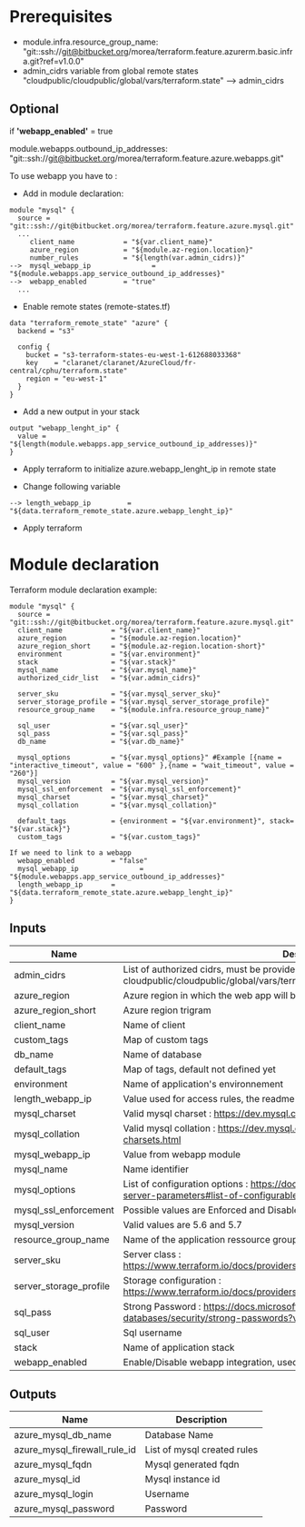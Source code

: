 # Prerequisites
* module.infra.resource_group_name: "git::ssh://git@bitbucket.org/morea/terraform.feature.azurerm.basic.infra.git?ref=v1.0.0" 
* admin_cidrs variable from global remote states "cloudpublic/cloudpublic/global/vars/terraform.state" --> admin_cidrs

## Optional
if **'webapp_enabled'** = true

module.webapps.outbound_ip_addresses: "git::ssh://git@bitbucket.org/morea/terraform.feature.azure.webapps.git"

To use webapp you have to :

* Add in module declaration:
```
module "mysql" {
  source = "git::ssh://git@bitbucket.org/morea/terraform.feature.azure.mysql.git"
  ...
     client_name            = "${var.client_name}"
     azure_region           = "${module.az-region.location}"
     number_rules           = "${length(var.admin_cidrs)}"
-->  mysql_webapp_ip               = "${module.webapps.app_service_outbound_ip_addresses}"
-->  webapp_enabled         = "true"
  ...

```
* Enable remote states (remote-states.tf)
```
data "terraform_remote_state" "azure" {
  backend = "s3"

  config {
    bucket = "s3-terraform-states-eu-west-1-612688033368"
    key    = "claranet/claranet/AzureCloud/fr-central/cphu/terraform.state"
    region = "eu-west-1"
  }
}

```

* Add a new output in your stack
```
output "webapp_lenght_ip" {
  value = "${length(module.webapps.app_service_outbound_ip_addresses)}"
}
```

* Apply terraform to initialize azure.webapp_lenght_ip in remote state

* Change following variable
```
--> length_webapp_ip         = "${data.terraform_remote_state.azure.webapp_lenght_ip}"
```

* Apply terraform 

# Module declaration

Terraform module declaration example:

```
module "mysql" {
  source = "git::ssh://git@bitbucket.org/morea/terraform.feature.azure.mysql.git"
  client_name            = "${var.client_name}"
  azure_region           = "${module.az-region.location}"
  azure_region_short     = "${module.az-region.location-short}"
  environment            = "${var.environment}"
  stack                  = "${var.stack}"
  mysql_name             = "${var.mysql_name}"
  authorized_cidr_list   = "${var.admin_cidrs}"

  server_sku             = "${var.mysql_server_sku}"
  server_storage_profile = "${var.mysql_server_storage_profile}"
  resource_group_name    = "${module.infra.resource_group_name}"

  sql_user               = "${var.sql_user}"
  sql_pass               = "${var.sql_pass}"
  db_name                = "${var.db_name}"

  mysql_options          = "${var.mysql_options}" #Example [{name = "interactive_timeout", value = "600" },{name = "wait_timeout", value = "260"}]
  mysql_version          = "${var.mysql_version}"
  mysql_ssl_enforcement  = "${var.mysql_ssl_enforcement}"
  mysql_charset          = "${var.mysql_charset}"
  mysql_collation        = "${var.mysql_collation}"

  default_tags           = {environment = "${var.environment}", stack= "${var.stack}"}
  custom_tags            = "${var.custom_tags}"

If we need to link to a webapp
  webapp_enabled         = "false"
  mysql_webapp_ip               = "${module.webapps.app_service_outbound_ip_addresses}"
  length_webapp_ip       = "${data.terraform_remote_state.azure.webapp_lenght_ip}"
}
```

## Inputs

| Name | Description | Type | Default | Required |
|------|-------------|:----:|:-----:|:-----:|
| admin_cidrs | List of authorized cidrs, must be provided using remote states cloudpublic/cloudpublic/global/vars/terraform.state --> admin_cidrs | list | - | yes |
| azure_region | Azure region in which the web app will be hosted | string | - | yes |
| azure_region_short | Azure region trigram | string | - | yes |
| client_name | Name of client | string | - | yes |
| custom_tags | Map of custom tags | map | - | yes |
| db_name | Name of database | string | - | yes |
| default_tags | Map of tags, default not defined yet | map | `<map>` | no |
| environment | Name of application's environnement | string | - | yes |
| length_webapp_ip | Value used for access rules, the readme scenario must be followed | string | `0` | no |
| mysql_charset | Valid mysql charset : https://dev.mysql.com/doc/refman/5.7/en/charset-charsets.html | string | `utf8` | no |
| mysql_collation | Valid mysql collation : https://dev.mysql.com/doc/refman/5.7/en/charset-charsets.html | string | `utf8_general_ci` | no |
| mysql_webapp_ip | Value from webapp module | list | `<list>` | no |
| mysql_name | Name identifier | string | - | yes |
| mysql_options | List of configuration options : https://docs.microsoft.com/fr-fr/azure/mysql/howto-server-parameters#list-of-configurable-server-parameters | list | `<list>` | no |
| mysql_ssl_enforcement | Possible values are Enforced and Disabled | string | `Disabled` | no |
| mysql_version | Valid values are 5.6 and 5.7 | string | `5.7` | no |
| resource_group_name | Name of the application ressource group, herited from infra module | string | - | yes |
| server_sku | Server class : https://www.terraform.io/docs/providers/azurerm/r/mysql_server.html#sku | map | `<map>` | no |
| server_storage_profile | Storage configuration : https://www.terraform.io/docs/providers/azurerm/r/mysql_server.html#storage_profile | map | `<map>` | no |
| sql_pass | Strong Password : https://docs.microsoft.com/en-us/sql/relational-databases/security/strong-passwords?view=sql-server-2017 | string | - | yes |
| sql_user | Sql username | string | - | yes |
| stack | Name of application stack | string | - | yes |
| webapp_enabled | Enable/Disable webapp integration, used by access rules | string | `false` | no |

## Outputs

| Name | Description |
|------|-------------|
| azure_mysql_db_name | Database Name |
| azure_mysql_firewall_rule_id | List of mysql created rules |
| azure_mysql_fqdn | Mysql generated fqdn |
| azure_mysql_id | Mysql instance id |
| azure_mysql_login | Username |
| azure_mysql_password | Password |

